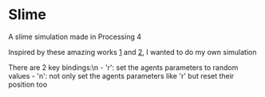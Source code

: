 # Slime
A slime simulation made in Processing 4


Inspired by these amazing works [1](https://www.youtube.com/watch?v=X-iSQQgOd1A) and [2](https://www.youtube.com/watch?v=qryINYcgO1s), I wanted to do my own simulation


There are 2 key bindings:\n
    - 'r': set the agents parameters to random values
    - 'n': not only set the agents parameters like 'r' but reset their position too

